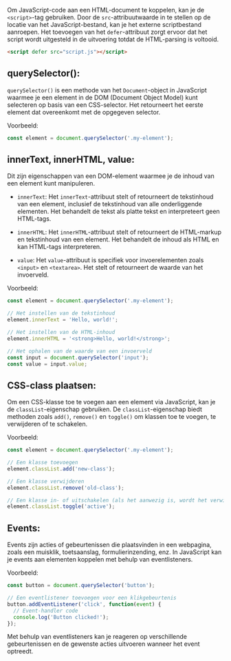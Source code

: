 Om JavaScript-code aan een HTML-document te koppelen, kan je de `<script>`-tag gebruiken. Door de `src`-attribuutwaarde in te stellen op de locatie van het JavaScript-bestand, kan je het externe scriptbestand aanroepen. Het toevoegen van het `defer`-attribuut zorgt ervoor dat het script wordt uitgesteld in de uitvoering totdat de HTML-parsing is voltooid.

```html
<script defer src="script.js"></script>
```

## querySelector():
`querySelector()` is een methode van het `Document`-object in JavaScript waarmee je een element in de DOM (Document Object Model) kunt selecteren op basis van een CSS-selector. Het retourneert het eerste element dat overeenkomt met de opgegeven selector.

Voorbeeld:
```javascript
const element = document.querySelector('.my-element');
```

## innerText, innerHTML, value:
Dit zijn eigenschappen van een DOM-element waarmee je de inhoud van een element kunt manipuleren.

- `innerText`: Het `innerText`-attribuut stelt of retourneert de tekstinhoud van een element, inclusief de tekstinhoud van alle onderliggende elementen. Het behandelt de tekst als platte tekst en interpreteert geen HTML-tags.

- `innerHTML`: Het `innerHTML`-attribuut stelt of retourneert de HTML-markup en tekstinhoud van een element. Het behandelt de inhoud als HTML en kan HTML-tags interpreteren.

- `value`: Het `value`-attribuut is specifiek voor invoerelementen zoals `<input>` en `<textarea>`. Het stelt of retourneert de waarde van het invoerveld.

Voorbeeld:
```javascript
const element = document.querySelector('.my-element');

// Het instellen van de tekstinhoud
element.innerText = 'Hello, world!';

// Het instellen van de HTML-inhoud
element.innerHTML = '<strong>Hello, world!</strong>';

// Het ophalen van de waarde van een invoerveld
const input = document.querySelector('input');
const value = input.value;
```

## CSS-class plaatsen:
Om een CSS-klasse toe te voegen aan een element via JavaScript, kan je de `classList`-eigenschap gebruiken. De `classList`-eigenschap biedt methoden zoals `add()`, `remove()` en `toggle()` om klassen toe te voegen, te verwijderen of te schakelen.

Voorbeeld:
```javascript
const element = document.querySelector('.my-element');

// Een klasse toevoegen
element.classList.add('new-class');

// Een klasse verwijderen
element.classList.remove('old-class');

// Een klasse in- of uitschakelen (als het aanwezig is, wordt het verwijderd; anders wordt het toegevoegd)
element.classList.toggle('active');
```

## Events:
Events zijn acties of gebeurtenissen die plaatsvinden in een webpagina, zoals een muisklik, toetsaanslag, formulierinzending, enz. In JavaScript kan je events aan elementen koppelen met behulp van eventlisteners.

Voorbeeld:
```javascript
const button = document.querySelector('button');

// Een eventlistener toevoegen voor een klikgebeurtenis
button.addEventListener('click', function(event) {
  // Event-handler code
  console.log('Button clicked!');
});
```

Met behulp van eventlisteners kan je reageren op verschillende gebeurtenissen en de gewenste acties uitvoeren wanneer het event optreedt.
